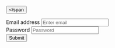 <button ng-click="toggleModal()" class="btn btn-primary"><span class="fa fa-cog"></span</button>
<modal title="Login form" visible="showModal">
  <form role="form">
    <div class="form-group">
      <label for="email">Email address</label>
      <input type="email" class="form-control" id="email" placeholder="Enter email" />
    </div>
    <div class="form-group">
      <label for="password">Password</label>
      <input type="password" class="form-control" id="password" placeholder="Password" />
    </div>
    <button type="submit" class="btn btn-default">Submit</button>
  </form>
</modal>